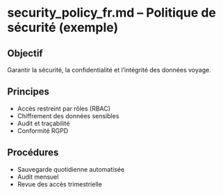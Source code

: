 # security_policy_fr.md – Politique de sécurité (exemple)

## Objectif
Garantir la sécurité, la confidentialité et l’intégrité des données voyage.

## Principes
- Accès restreint par rôles (RBAC)
- Chiffrement des données sensibles
- Audit et traçabilité
- Conformité RGPD

## Procédures
- Sauvegarde quotidienne automatisée
- Audit mensuel
- Revue des accès trimestrielle
